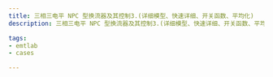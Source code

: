 ```yaml
---
title: 三相三电平 NPC 型换流器及其控制3.(详细模型、快速详细、开关函数、平均化)
description: 三相三电平 NPC 型换流器及其控制3.(详细模型、快速详细、开关函数、平均化)

tags:
- emtlab
- cases

---
```


<!-- import DocCardList from '@theme/DocCardList';

<DocCardList /> -->